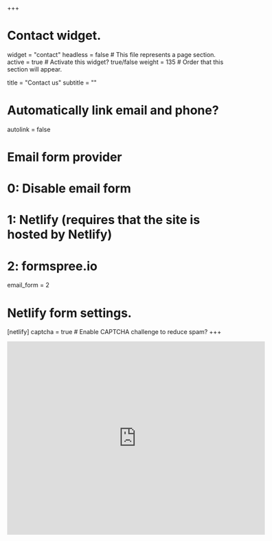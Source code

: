 +++
# Contact widget.
widget = "contact"
headless = false  # This file represents a page section.
active = true  # Activate this widget? true/false
weight = 135  # Order that this section will appear.

title = "Contact us"
subtitle = ""

# Automatically link email and phone?
autolink = false

# Email form provider
#   0: Disable email form
#   1: Netlify (requires that the site is hosted by Netlify)
#   2: formspree.io
email_form = 2

# Netlify form settings.
[netlify]
  captcha = true  # Enable CAPTCHA challenge to reduce spam?
+++

<iframe src="https://www.google.com/maps/embed?pb=!1m18!1m12!1m3!1d2518.0431999127613!2d4.6760373164618!3d50.86739997953498!2m3!1f0!2f0!3f0!3m2!1i1024!2i768!4f13.1!3m3!1m2!1s0x47c1611a7de706f5%3A0x68b9f45575764e61!2sNeuro-Electronics%20Research%20Flanders%20(NERF)!5e0!3m2!1sen!2sbe!4v1603452505399!5m2!1sen!2sbe" width="600" height="450" frameborder="0" style="border:0;" allowfullscreen="" aria-hidden="false" tabindex="0"></iframe>